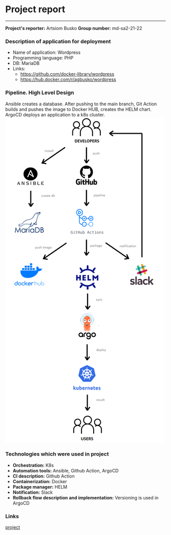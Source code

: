 # Project report
---
**Project's reporter:** Artsiom Busko
**Group number:** md-sa2-21-22

### Description of application for deployment
-   Name of application: Wordpress
-   Programming language: PHP
-   DB: MariaDB
-   Links: 
	- https://github.com/docker-library/wordpress
	- https://hub.docker.com/r/agbusko/wordpress

### Pipeline. High Level Design
Ansible creates a database. After pushing to the main branch, Git Action builds and pushes the image to Docker HUB, creates the HELM chart. ArgoCD deploys an application to a k8s cluster.
![Screenshot](scheme.png)

### Technologies which were used in project
- **Orchestration:** K8s
- **Automation tools:** Ansible, Github Action, ArgoCD
- **CI description:** Github Action
- **Containerization:** Docker
- **Package manager:** HELM
- **Notification:** Slack
- **Rollback flow description and implementation:**
Versioning is used in ArgoCD

### Links
[project](https://github.com/agbusko/wordpress)